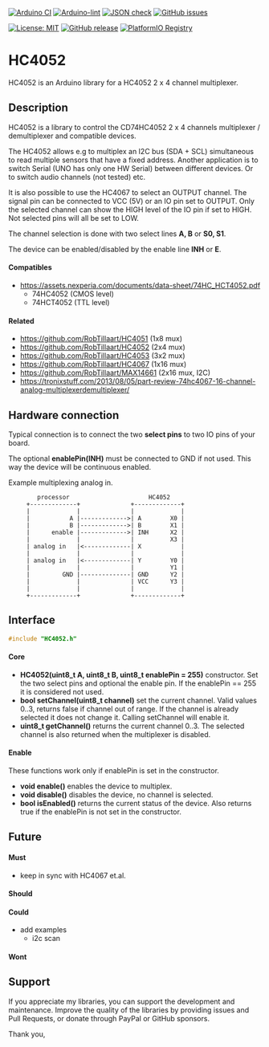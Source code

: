 
[![Arduino CI](https://github.com/RobTillaart/HC4052/workflows/Arduino%20CI/badge.svg)](https://github.com/marketplace/actions/arduino_ci)
[![Arduino-lint](https://github.com/RobTillaart/HC4052/actions/workflows/arduino-lint.yml/badge.svg)](https://github.com/RobTillaart/HC4052/actions/workflows/arduino-lint.yml)
[![JSON check](https://github.com/RobTillaart/HC4052/actions/workflows/jsoncheck.yml/badge.svg)](https://github.com/RobTillaart/HC4052/actions/workflows/jsoncheck.yml)
[![GitHub issues](https://img.shields.io/github/issues/RobTillaart/HC4052.svg)](https://github.com/RobTillaart/HC4052/issues)

[![License: MIT](https://img.shields.io/badge/license-MIT-green.svg)](https://github.com/RobTillaart/HC4052/blob/master/LICENSE)
[![GitHub release](https://img.shields.io/github/release/RobTillaart/HC4052.svg?maxAge=3600)](https://github.com/RobTillaart/HC4052/releases)
[![PlatformIO Registry](https://badges.registry.platformio.org/packages/robtillaart/library/HC4052.svg)](https://registry.platformio.org/libraries/robtillaart/HC4052)


# HC4052

HC4052 is an Arduino library for a HC4052 2 x 4 channel multiplexer.


## Description

HC4052 is a library to control the CD74HC4052 2 x 4 channels
multiplexer / demultiplexer and compatible devices.

The HC4052 allows e.g to multiplex an I2C bus (SDA + SCL) simultaneous to read multiple
sensors that have a fixed address. 
Another application is to switch Serial (UNO has only one HW Serial) between different
devices.
Or to switch audio channels (not tested) etc.

It is also possible to use the HC4067 to select an OUTPUT channel.
The signal pin can be connected to VCC (5V) or an IO pin set to OUTPUT.
Only the selected channel can show the HIGH level of the IO pin if set to HIGH.
Not selected pins will all be set to LOW.

The channel selection is done with two select lines **A, B** or **S0, S1**.

The device can be enabled/disabled by the enable line **INH** or **E**.


#### Compatibles

- https://assets.nexperia.com/documents/data-sheet/74HC_HCT4052.pdf
  - 74HC4052 (CMOS level)
  - 74HCT4052 (TTL level)


#### Related

- https://github.com/RobTillaart/HC4051  (1x8 mux)
- https://github.com/RobTillaart/HC4052  (2x4 mux)
- https://github.com/RobTillaart/HC4053  (3x2 mux)
- https://github.com/RobTillaart/HC4067  (1x16 mux)
- https://github.com/RobTillaart/MAX14661 (2x16 mux, I2C)
- https://tronixstuff.com/2013/08/05/part-review-74hc4067-16-channel-analog-multiplexerdemultiplexer/


## Hardware connection

Typical connection is to connect the two **select pins** to two IO pins of your board.

The optional **enablePin(INH)** must be connected to GND if not used.
This way the device will be continuous enabled.

Example multiplexing analog in.

```
        processor                      HC4052
     +-------------+              +-------------+
     |             |              |             |
     |           A |------------->| A        X0 |
     |           B |------------->| B        X1 |
     |      enable |------------->| INH      X2 |
     |             |              |          X3 |
     | analog in   |<-------------| X           |
     |             |              |             |
     | analog in   |<-------------| Y        Y0 |
     |             |              |          Y1 |
     |         GND |--------------| GND      Y2 |
     |             |              | VCC      Y3 |
     |             |              |             |
     +-------------+              +-------------+
```


## Interface

```cpp
#include "HC4052.h"
```

#### Core

- **HC4052(uint8_t A, uint8_t B, uint8_t enablePin = 255)** constructor.
Set the two select pins and optional the enable pin.
If the enablePin == 255 it is considered not used.
- **bool setChannel(uint8_t channel)** set the current channel.
Valid values 0..3, returns false if channel out of range.
If the channel is already selected it does not change it.
Calling setChannel will enable it.
- **uint8_t getChannel()** returns the current channel 0..3.
The selected channel is also returned when the multiplexer is disabled.


#### Enable

These functions work only if enablePin is set in the constructor.

- **void enable()** enables the device to multiplex.
- **void disable()** disables the device, no channel is selected.
- **bool isEnabled()** returns the current status of the device.
Also returns true if the enablePin is not set in the constructor.


## Future

#### Must

- keep in sync with HC4067 et.al.

#### Should

#### Could

- add examples
  - i2c scan

#### Wont


## Support

If you appreciate my libraries, you can support the development and maintenance.
Improve the quality of the libraries by providing issues and Pull Requests, or
donate through PayPal or GitHub sponsors.

Thank you,

